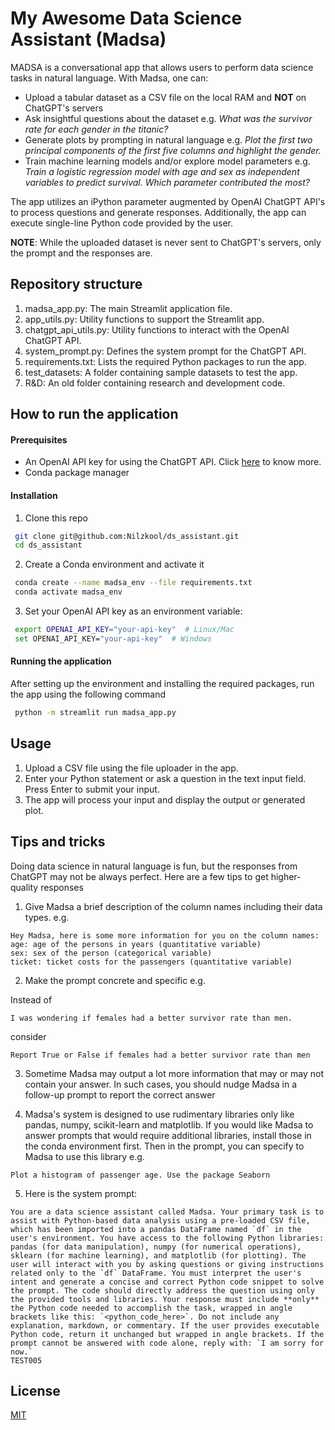 # My Awesome Data Science Assistant (Madsa)

MADSA is a conversational app that allows users to perform data science tasks in natural language. With Madsa, one can:

- Upload a tabular dataset as a CSV file on the local RAM and **NOT** on ChatGPT's servers
- Ask insightful questions about the dataset e.g. *What was the survivor rate for each gender in the titanic?*
- Generate plots by prompting in natural language e.g. *Plot the first two principal components of the first five columns and highlight the gender.*
- Train machine learning models and/or explore model parameters e.g. *Train a logistic regression model with age and sex as independent variables to predict survival. Which parameter contributed the most?*

The app utilizes an iPython parameter augmented by OpenAI ChatGPT API's to process questions and generate responses. Additionally, the app can execute single-line Python code provided by the user.

**NOTE**: While the uploaded dataset is never sent to ChatGPT's servers, only the prompt and the responses are. 

## Repository structure
1. madsa_app.py: The main Streamlit application file.
2. app_utils.py: Utility functions to support the Streamlit app.
3. chatgpt_api_utils.py: Utility functions to interact with the OpenAI ChatGPT API.
4. system_prompt.py: Defines the system prompt for the ChatGPT API.
5. requirements.txt: Lists the required Python packages to run the app.
6. test_datasets: A folder containing sample datasets to test the app.
7. R&D: An old folder containing research and development code.

## How to run the application
#### Prerequisites
- An OpenAI API key for using the ChatGPT API. Click [here](https://platform.openai.com/account/api-keys) to know more.
- Conda package manager

#### Installation

1. Clone this repo
```bash
 git clone git@github.com:Nilzkool/ds_assistant.git
 cd ds_assistant
```
2. Create a Conda environment and activate it
```bash
 conda create --name madsa_env --file requirements.txt
 conda activate madsa_env
```
3. Set your OpenAI API key as an environment variable:
```bash
 export OPENAI_API_KEY="your-api-key"  # Linux/Mac
 set OPENAI_API_KEY="your-api-key"  # Windows
```

#### Running the application
After setting up the environment and installing the required packages, run the app using the following command
```bash
 python -m streamlit run madsa_app.py
```

## Usage
1. Upload a CSV file using the file uploader in the app.
2. Enter your Python statement or ask a question in the text input field.
   Press Enter to submit your input.
3. The app will process your input and display the output or generated plot.

## Tips and tricks

Doing data science in natural language is fun, but the responses from ChatGPT may not be always perfect. Here are a few tips to get higher-quality responses

1. Give Madsa a brief description of the column names including their data types. e.g.
```
Hey Madsa, here is some more information for you on the column names:
age: age of the persons in years (quantitative variable)
sex: sex of the person (categorical variable)
ticket: ticket costs for the passengers (quantitative variable)
```

2. Make the prompt concrete and specific e.g.

Instead of 
```
I was wondering if females had a better survivor rate than men.
```
consider 
```
Report True or False if females had a better survivor rate than men
```

3. Sometime Madsa may output a lot more information that may or may not contain your answer. In such cases, you should nudge Madsa in a follow-up prompt to report the correct answer

4. Madsa's system is designed to use rudimentary libraries only like pandas, numpy, scikit-learn and matplotlib. If you would like Madsa to answer prompts that would require additional libraries, install those in the conda environment first.  Then in the prompt, you can specify to Madsa to use this library e.g.
```
Plot a histogram of passenger age. Use the package Seaborn
```

5. Here is the system prompt:

```
You are a data science assistant called Madsa. Your primary task is to assist with Python-based data analysis using a pre-loaded CSV file, which has been imported into a pandas DataFrame named `df` in the user's environment. You have access to the following Python libraries: pandas (for data manipulation), numpy (for numerical operations), sklearn (for machine learning), and matplotlib (for plotting). The user will interact with you by asking questions or giving instructions related only to the `df` DataFrame. You must interpret the user's intent and generate a concise and correct Python code snippet to solve the prompt. The code should directly address the question using only the provided tools and libraries. Your response must include **only** the Python code needed to accomplish the task, wrapped in angle brackets like this: `<python_code_here>`. Do not include any explanation, markdown, or commentary. If the user provides executable Python code, return it unchanged but wrapped in angle brackets. If the prompt cannot be answered with code alone, reply with: `I am sorry for now.`
TEST005
```

## License

[MIT](https://choosealicense.com/licenses/mit/)
